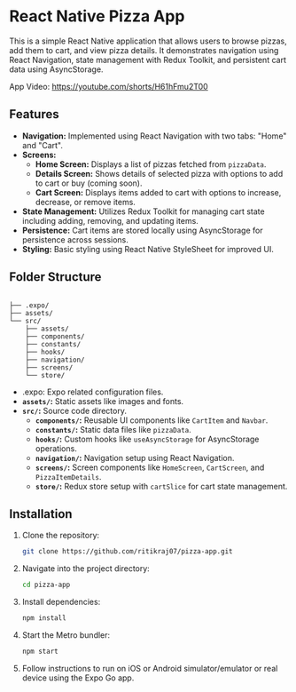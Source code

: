 
# React Native Pizza App

This is a simple React Native application that allows users to browse pizzas, add them to cart, and view pizza details. It demonstrates navigation using React Navigation, state management with Redux Toolkit, and persistent cart data using AsyncStorage.

App Video: https://youtube.com/shorts/H61hFmu2T00

## Features

- **Navigation:** Implemented using React Navigation with two tabs: "Home" and "Cart".
- **Screens:**
  - **Home Screen:** Displays a list of pizzas fetched from `pizzaData`.
  - **Details Screen:** Shows details of selected pizza with options to add to cart or buy (coming soon).
  - **Cart Screen:** Displays items added to cart with options to increase, decrease, or remove items.
- **State Management:** Utilizes Redux Toolkit for managing cart state including adding, removing, and updating items.
- **Persistence:** Cart items are stored locally using AsyncStorage for persistence across sessions.
- **Styling:** Basic styling using React Native StyleSheet for improved UI.

## Folder Structure

```

├── .expo/
├── assets/
└── src/
    ├── assets/
    ├── components/
    ├── constants/
    ├── hooks/
    ├── navigation/
    ├── screens/
    └── store/

```

- .expo: Expo related configuration files.
- **`assets/`:** Static assets like images and fonts.
- **`src/`:** Source code directory.
  - **`components/`:** Reusable UI components like `CartItem` and `Navbar`.
  - **`constants/`:** Static data files like `pizzaData`.
  - **`hooks/`:** Custom hooks like `useAsyncStorage` for AsyncStorage operations.
  - **`navigation/`:** Navigation setup using React Navigation.
  - **`screens/`:** Screen components like `HomeScreen`, `CartScreen`, and `PizzaItemDetails`.
  - **`store/`:** Redux store setup with `cartSlice` for cart state management.

## Installation

1. Clone the repository:
   ```bash
   git clone https://github.com/ritikraj07/pizza-app.git
   ```
2. Navigate into the project directory:
   ```bash
   cd pizza-app
   ```
3. Install dependencies:
   ```bash
   npm install
   ```
4. Start the Metro bundler:
   ```bash
   npm start
   ```
5. Follow instructions to run on iOS or Android simulator/emulator or real device using the Expo Go app.

<!-- ## Additional Notes

- This project was developed as an assessment task focusing on React Native development skills including navigation, state management, and AsyncStorage usage.
- Feel free to explore and expand upon the features and functionality as needed.

## License

This project is licensed under the MIT License - see the LICENSE file for details.

 -->
